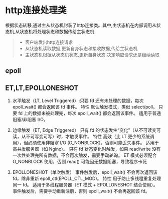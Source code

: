 
http连接处理类
===============
根据状态转移,通过主从状态机封装了http连接类。其中,主状态机在内部调用从状态机,从状态机将处理状态和数据传给主状态机
> * 客户端发出http连接请求
> * 从状态机读取数据,更新自身状态和接收数据,传给主状态机
> * 主状态机根据从状态机状态,更新自身状态,决定响应请求还是继续读取

## epoll

## ET,LT,EPOLLONESHOT
1. 水平触发（LT, Level Triggered）:只要 fd 还有未处理的数据，每次 epoll_wait() 都会返回该 fd 事件。
特性
默认触发模式，类似 select/poll。
只要 fd 上的数据未被处理完，每次 epoll_wait() 都会返回该事件。
适用于普通阻塞/非阻塞 I/O。

2. 边缘触发（ET, Edge Triggered）
只有 fd 的状态发生“变化”（从不可读变可读，从不可写变可写）时，才触发事件。
特性
高效（比 LT 更少的系统调用），但必须使用非阻塞 I/O (O_NONBLOCK)，否则可能丢失事件。
适用于高并发服务器（如 Nginx）。
只在 fd 状态变化时触发，如果 read/write 没有一次性处理完所有数据，不会再次触发，需要手动轮询。
ET 模式必须配合 O_NONBLOCK 使用，否则 read() 可能因无数据阻塞，导致程序卡死

3. EPOLLONESHOT（单次触发）
事件触发后，epoll_wait() 不会再次返回该 fd，除非重新 epoll_ctl(EPOLL_CTL_MOD)。
特性
用于防止多线程重复处理同一 fd。
适用于多线程服务器（ET 模式 + EPOLLONESHOT 结合使用）。
事件触发后，需要手动重新注册，否则 epoll_wait() 不会再返回该 fd。